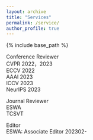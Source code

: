 ```yaml
---
layout: archive
title: "Services"
permalink: /service/
author_profile: true
---
```


{% include base_path %}

Conference Reviewer  
CVPR 2022，2023  
ECCV 2022  
AAAI 2023  
ICCV 2023  
NeurIPS 2023  

Journal Reviewer  
ESWA  
TCSVT  

Editor  
ESWA: Associate Editor 202302-
